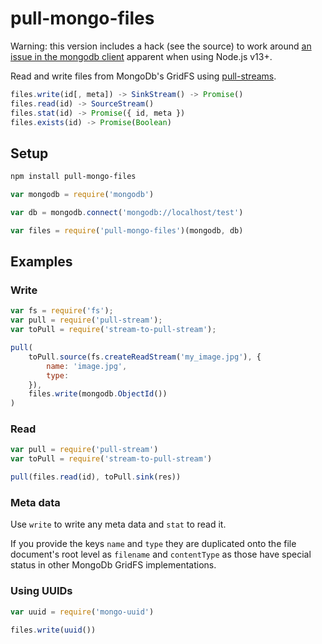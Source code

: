 # pull-mongo-files

Warning: this version includes a hack (see the source) to work around
[an issue in the mongodb client](https://jira.mongodb.org/browse/NODE-2355)
apparent when using Node.js v13+.

Read and write files from MongoDb's GridFS using
[pull-streams](https://github.com/pull-stream/pull-stream).

```js
files.write(id[, meta]) -> SinkStream() -> Promise()
files.read(id) -> SourceStream()
files.stat(id) -> Promise({ id, meta })
files.exists(id) -> Promise(Boolean)
```

## Setup

```sh
npm install pull-mongo-files
```

```js
var mongodb = require('mongodb')

var db = mongodb.connect('mongodb://localhost/test')

var files = require('pull-mongo-files')(mongodb, db)
```

## Examples

### Write

```js
var fs = require('fs');
var pull = require('pull-stream');
var toPull = require('stream-to-pull-stream');

pull(
	toPull.source(fs.createReadStream('my_image.jpg'), {
		name: 'image.jpg',
		type:
	}),
	files.write(mongodb.ObjectId())
)
```

### Read

```js
var pull = require('pull-stream')
var toPull = require('stream-to-pull-stream')

pull(files.read(id), toPull.sink(res))
```

### Meta data

Use `write` to write any meta data and `stat` to read it.

If you provide the keys `name` and `type` they are duplicated onto the file
document's root level as `filename` and `contentType` as those have special
status in other MongoDb GridFS implementations.

### Using UUIDs

```js
var uuid = require('mongo-uuid')

files.write(uuid())
```
